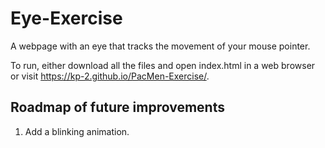 # Eye-Exercise
A webpage with an eye that tracks the movement of your mouse pointer.

To run, either download all the files and open index.html in a web browser or visit https://kp-2.github.io/PacMen-Exercise/.

## Roadmap of future improvements
1. Add a blinking animation.
